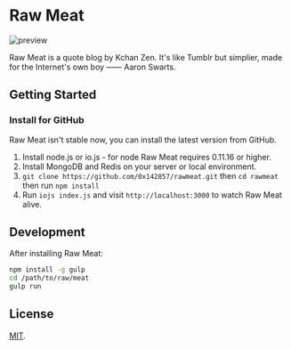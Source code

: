 # Raw Meat

![preview](http://api.drp.io/files/54ec5073003b4.png)

Raw Meat is a quote blog by Kchan Zen. It's like Tumblr but simplier, made for the Internet's own boy —— Aaron Swarts.

## Getting Started

### Install for GitHub

Raw Meat isn't stable now, you can install the latest version from GitHub.

1. Install node.js or io.js - for node Raw Meat requires 0.11.16 or higher.
2. Install MongoDB and Redis on your server or local environment.
3. `git clone https://github.com/0x142857/rawmeat.git` then `cd rawmeat` then run `npm install`
4. Run `iojs index.js` and visit `http://localhost:3000` to watch Raw Meat alive.

## Development

After installing Raw Meat:

```bash
npm install -g gulp
cd /path/to/raw/meat
gulp run
```

## License

[MIT](LICENSE).


